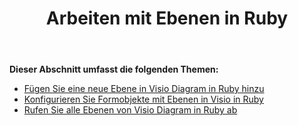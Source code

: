 ﻿---
title: Arbeiten mit Ebenen in Ruby
type: docs
weight: 100
url: /de/java/working-with-layers-in-ruby/
---
**Dieser Abschnitt umfasst die folgenden Themen:**

- [Fügen Sie eine neue Ebene in Visio Diagram in Ruby hinzu](/diagram/de/java/add-a-new-layer-in-the-visio-diagram-in-ruby/)
- [Konfigurieren Sie Formobjekte mit Ebenen in Visio in Ruby](/diagram/de/java/configure-shape-objects-with-layers-in-visio-in-ruby/)
- [Rufen Sie alle Ebenen von Visio Diagram in Ruby ab](/diagram/de/java/retrieve-all-layers-from-the-visio-diagram-in-ruby/)

